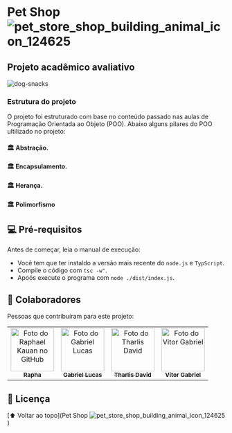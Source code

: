 # Pet Shop ![pet_store_shop_building_animal_icon_124625](https://user-images.githubusercontent.com/69332675/193919233-c65d5614-6429-4a9a-b0a8-74164e5e6716.png)

## Projeto acadêmico avaliativo
![dog-snacks](https://user-images.githubusercontent.com/69332675/193920027-1d90bfe6-d135-4650-a8a9-cef5bc98a773.gif)

### Estrutura do projeto 

O projeto foi estruturado com base no conteúdo passado nas aulas de Programação Orientada ao Objeto (POO). Abaixo alguns pilares do POO ultilizado no projeto:

#### 🏛️ Abstração. 
#### 🏛️ Encapsulamento.
#### 🏛️ Herança.
#### 🏛️ Polimorfismo



## 💻 Pré-requisitos

Antes de começar, leia o manual de execução:
<!---Estes são apenas requisitos de exemplo. Adicionar, duplicar ou remover conforme necessário--->
* Você tem que ter instaldo a versão mais recente do `node.js` e `TypScript`.
* Compile o código  com `tsc -w"`.
* Apoós execute o programa com `node ./dist/index.js`.

## 🤝 Colaboradores

Pessoas que contribuíram para este projeto:

<table>
  <tr>
    <td align="center">
      <a href="#">
        <img src="https://avatars.githubusercontent.com/u/111379005?v=4" width="100px;" alt="Foto do Raphael Kauan no GitHub"/><br>
        <sub>
          <b>Rapha</b>
        </sub>
      </a>
    </td>
    <td align="center">
      <a href="#">
        <img src="https://avatars.githubusercontent.com/u/69332675?s=400&u=787304bd10de7c3903e738b7dd550088e47629ce&v=4" width="100px;" alt="Foto do Gabriel Lucas"/><br>
        <sub>
          <b>Gabriel Lucas</b>
        </sub>
      </a>
    </td>
    <td align="center">
      <a href="#">
        <img src="https://avatars.githubusercontent.com/u/111389681?v=4" width="100px;" alt="Foto do Tharlis David"/><br>
        <sub>
          <b>Tharlis David</b>
        </sub>
      </a>
    </td>
    <td align="center">
        <img src="https://avatars.githubusercontent.com/u/111389681?v=4" width="100px;" alt="Foto do Vitor Gabriel"/><br>
        <sub>
          <b>Vitor Gabriel</b>
        </sub>
    </td>
  </tr>
</table>


## 📝 Licença

[⬆ Voltar ao topo](Pet Shop ![pet_store_shop_building_animal_icon_124625](https://user-images.githubusercontent.com/69332675/193919233-c65d5614-6429-4a9a-b0a8-74164e5e6716.png))<br>
